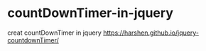 # countDownTimer-in-jquery
creat countDownTimer in jquery  https://harshen.github.io/jquery-countdownTimer/
